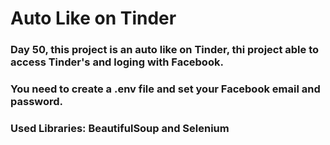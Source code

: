 # Auto Like on Tinder

### Day 50, this project is an auto like on Tinder, thi project able to access Tinder's and loging with Facebook.
### You need to create a .env file and set your Facebook email and password.  

### Used Libraries: BeautifulSoup and Selenium
